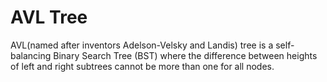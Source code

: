 # AVL Tree
AVL(named after inventors Adelson-Velsky and Landis) tree is a self-balancing Binary Search Tree (BST) where the difference between heights of left and right subtrees cannot be more than one for all nodes.

